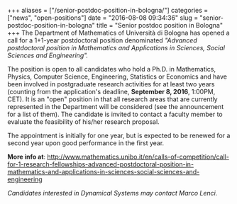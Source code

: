 +++
aliases = ["/senior-postdoc-position-in-bologna/"]
categories = ["news", "open-positions"]
date = "2016-08-08 09:34:36"
slug = "senior-postdoc-position-in-bologna"
title = "Senior postdoc position in Bologna"
+++
The Department of Mathematics of Università di Bologna has opened a call
for a 1+1-year postdoctoral position denominated *"Advanced postdoctoral
position in Mathematics and Applications in Sciences, Social Sciences
and Engineering".*

The position is open to all candidates who hold a Ph.D. in Mathematics,
Physics, Computer Science, Engineering, Statistics or Economics and have
been involved in postgraduate research activities for at least two years
(counting from the application's deadline, **September 8, 2016**,
1:00PM, CET). It is an "open" position in that all research areas that
are currently represented in the Department will be considered (see the
announcement for a list of them). The candidate is invited to contact a
faculty member to evaluate the feasibility of his/her research proposal.

The appointment is initially for one year, but is expected to be renewed
for a second year upon good performance in the first year.

**More info at**:
<http://www.mathematics.unibo.it/en/calls-of-competition/call-for-1-research-fellowships-advanced-postdoctoral-position-in-mathematics-and-applications-in-sciences-social-sciences-and-engineering>

*Candidates interested in Dynamical Systems may contact Marco Lenci.*
